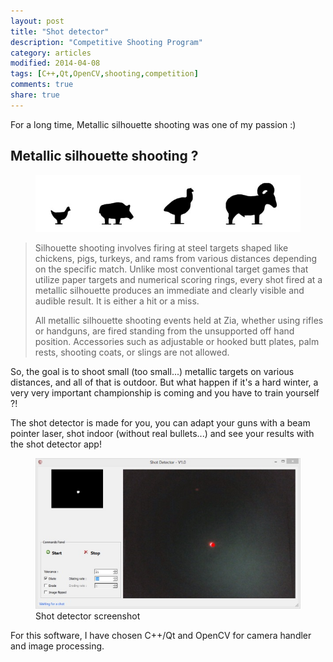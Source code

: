 ```yaml
---
layout: post
title: "Shot detector"
description: "Competitive Shooting Program"
category: articles
modified: 2014-04-08
tags: [C++,Qt,OpenCV,shooting,competition]
comments: true
share: true
---
```


For a long time, Metallic silhouette shooting was one of my passion :)

## Metallic silhouette shooting ?

<figure>
	<img src="/images/shot-detector/sms-targets.jpg" />
</figure>


> Silhouette shooting involves firing at steel targets shaped like chickens, pigs, turkeys, and rams from various distances depending on the specific match. Unlike most conventional target games that utilize paper targets and numerical scoring rings, every shot fired at a metallic silhouette produces an immediate and clearly visible and audible result. It is either a hit or a miss.
>
> All metallic silhouette shooting events held at Zia, whether using rifles or handguns, are fired standing from the unsupported off hand position. Accessories such as adjustable or hooked butt plates, palm rests, shooting coats, or slings are not allowed.

So, the goal is to shoot  small (too small...) metallic targets on various distances, and all of that is outdoor. But what happen if it's a hard winter, a very very important championship is coming and you have to train yourself ?!

The shot detector is made for you, you can adapt your guns with a beam pointer laser, shot indoor (without real bullets...) and see your results with the shot detector app!

<figure>
	<a href="/images/shot-detector/shot-detector.jpg"><img src="/images/shot-detector/shot-detector-small.jpg" /></a>
	<figcaption>Shot detector screenshot</figcaption>
</figure>

For this software, I have chosen C++/Qt and OpenCV for camera handler and image processing.